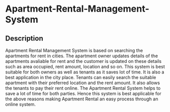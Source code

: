 # Apartment-Rental-Management-System
## Description
Apartment Rental Management System is based on searching the apartments for rent in cities. The apartment owner updates details of the apartments avaliable for rent and the customer is updated on these details such as area occupied, rent amount, location and so on. This system is best suitable for both owners as well as tenants as it saves lot of time. It is also a best application in the city place. Tenants can easily search the suitable apartment with their preferred location and the rent amount. It also allows the tenants to pay their rent online. The Apartment Rental System helps to save a lot of time for both parties. Hence this system is best applicable for the above reasons making Apartment Rental an easy process through an online system.
